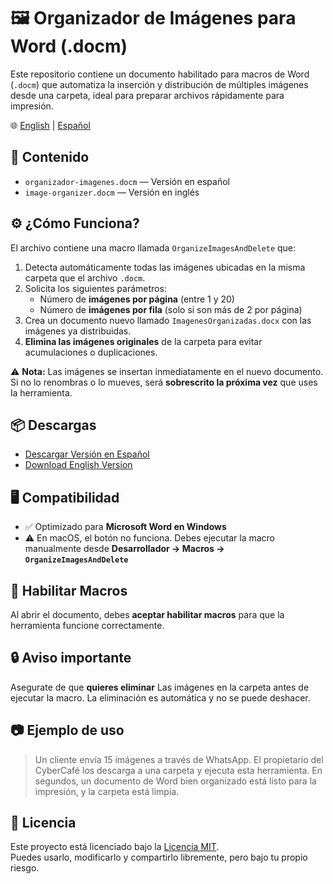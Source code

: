 # 🖼️ Organizador de Imágenes para Word (.docm)

Este repositorio contiene un documento habilitado para macros de Word (`.docm`) que automatiza la inserción y distribución de múltiples imágenes desde una carpeta, ideal para preparar archivos rápidamente para impresión.

🌐 [English](https://github.com/manuelnajera/image-organizer-word/blob/main/README.md#readme) | [Español](#readme)

## 📂 Contenido

- `organizador-imagenes.docm` — Versión en español
- `image-organizer.docm` — Versión en inglés

## ⚙️ ¿Cómo Funciona?

El archivo contiene una macro llamada `OrganizeImagesAndDelete` que:

1. Detecta automáticamente todas las imágenes ubicadas en la misma carpeta que el archivo `.docm`.
2. Solicita los siguientes parámetros:
   - Número de **imágenes por página** (entre 1 y 20)
   - Número de **imágenes por fila** (solo si son más de 2 por página)
3. Crea un documento nuevo llamado `ImagenesOrganizadas.docx` con las imágenes ya distribuidas.
4. **Elimina las imágenes originales** de la carpeta para evitar acumulaciones o duplicaciones.

⚠️ **Nota:** Las imágenes se insertan inmediatamente en el nuevo documento. Si no lo renombras o lo mueves, será **sobrescrito la próxima vez** que uses la herramienta.

## 📦 Descargas
- [Descargar Versión en Español](https://github.com/manuelnajera/image-organizer-word/releases/organizar-imagenes-v1.0.0.docm)
- [Download English Version](https://github.com/manuelnajera/image-organizer-word/releases/image-organizer-v1.0.0.docm)

## 🖥️ Compatibilidad

- ✅ Optimizado para **Microsoft Word en Windows**
- ⚠️ En macOS, el botón no funciona. Debes ejecutar la macro manualmente desde **Desarrollador → Macros → `OrganizeImagesAndDelete`**

## 🧩 Habilitar Macros

Al abrir el documento, debes **aceptar habilitar macros** para que la herramienta funcione correctamente.

## 🔒 Aviso importante

Asegurate de que **quieres eliminar** Las imágenes en la carpeta antes de ejecutar la macro. La eliminación es automática y no se puede deshacer.

## 📷 Ejemplo de uso

> Un cliente envía 15 imágenes a través de WhatsApp. El propietario del CyberCafé los descarga a una carpeta y ejecuta esta herramienta. En segundos, un documento de Word bien organizado está listo para la impresión, y la carpeta está limpia.

## 🔐 Licencia

Este proyecto está licenciado bajo la [Licencia MIT](LICENSE).  
Puedes usarlo, modificarlo y compartirlo libremente, pero bajo tu propio riesgo.
